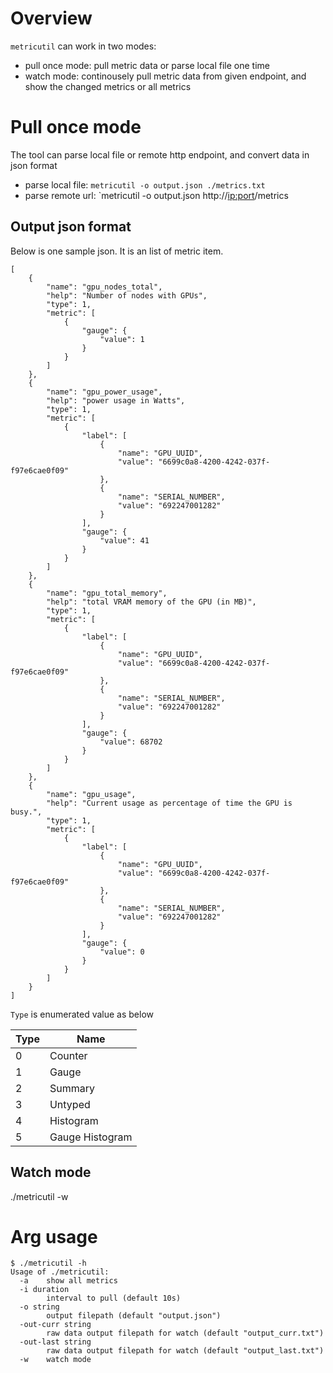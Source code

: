 # Overview
`metricutil` can work in two modes:
- pull once mode: pull metric data or parse local file one time
- watch mode: continousely pull metric data from given endpoint, and show the changed metrics or all metrics

# Pull once mode
The tool can parse local file or remote http endpoint, and convert data in json format
- parse local file: `metricutil -o output.json ./metrics.txt`
- parse remote url: `metricutil -o output.json http://<ip:port>/metrics

## Output json format
Below is one sample json. It is an list of metric item.
```
[
    {
        "name": "gpu_nodes_total",
        "help": "Number of nodes with GPUs",
        "type": 1,
        "metric": [
            {
                "gauge": {
                    "value": 1
                }
            }
        ]
    },
    {
        "name": "gpu_power_usage",
        "help": "power usage in Watts",
        "type": 1,
        "metric": [
            {
                "label": [
                    {
                        "name": "GPU_UUID",
                        "value": "6699c0a8-4200-4242-037f-f97e6cae0f09"
                    },
                    {
                        "name": "SERIAL_NUMBER",
                        "value": "692247001282"
                    }
                ],
                "gauge": {
                    "value": 41
                }
            }
        ]
    },
    {
        "name": "gpu_total_memory",
        "help": "total VRAM memory of the GPU (in MB)",
        "type": 1,
        "metric": [
            {
                "label": [
                    {
                        "name": "GPU_UUID",
                        "value": "6699c0a8-4200-4242-037f-f97e6cae0f09"
                    },
                    {
                        "name": "SERIAL_NUMBER",
                        "value": "692247001282"
                    }
                ],
                "gauge": {
                    "value": 68702
                }
            }
        ]
    },
    {
        "name": "gpu_usage",
        "help": "Current usage as percentage of time the GPU is busy.",
        "type": 1,
        "metric": [
            {
                "label": [
                    {
                        "name": "GPU_UUID",
                        "value": "6699c0a8-4200-4242-037f-f97e6cae0f09"
                    },
                    {
                        "name": "SERIAL_NUMBER",
                        "value": "692247001282"
                    }
                ],
                "gauge": {
                    "value": 0
                }
            }
        ]
    }
]
```
`Type` is enumerated value as below

| Type | Name      |
|------|-----------|
| 0    | Counter   |
| 1    | Gauge     |
| 2    | Summary   |
| 3    | Untyped   |
| 4    | Histogram |
| 5    | Gauge Histogram|

## Watch mode
./metricutil -w <endpoint url>

# Arg usage
```
$ ./metricutil -h
Usage of ./metricutil:
  -a    show all metrics
  -i duration
        interval to pull (default 10s)
  -o string
        output filepath (default "output.json")
  -out-curr string
        raw data output filepath for watch (default "output_curr.txt")
  -out-last string
        raw data output filepath for watch (default "output_last.txt")
  -w    watch mode
```